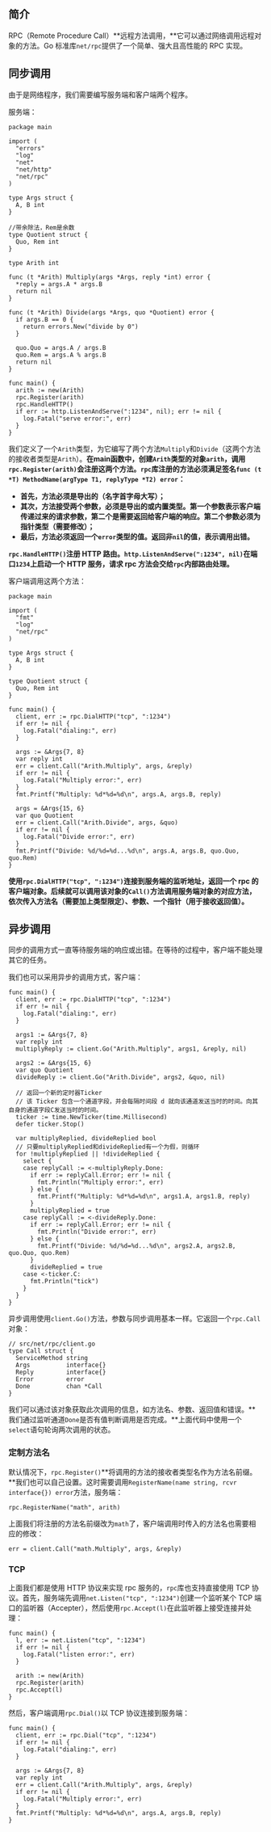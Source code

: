 ## 简介

RPC（Remote Procedure Call）**远程方法调用，**它可以通过网络调用远程对象的方法。Go 标准库`net/rpc`提供了一个简单、强大且高性能的 RPC 实现。



## 同步调用

由于是网络程序，我们需要编写服务端和客户端两个程序。

服务端：

```golang
package main

import (
  "errors"
  "log"
  "net"
  "net/http"
  "net/rpc"
)

type Args struct {
  A, B int
}

//带余除法，Rem是余数
type Quotient struct {
  Quo, Rem int
}

type Arith int

func (t *Arith) Multiply(args *Args, reply *int) error {
  *reply = args.A * args.B
  return nil
}

func (t *Arith) Divide(args *Args, quo *Quotient) error {
  if args.B == 0 {
    return errors.New("divide by 0")
  }

  quo.Quo = args.A / args.B
  quo.Rem = args.A % args.B
  return nil
}

func main() {
  arith := new(Arith)
  rpc.Register(arith)
  rpc.HandleHTTP()
  if err := http.ListenAndServe(":1234", nil); err != nil {
    log.Fatal("serve error:", err)
  }
}
```

我们定义了一个`Arith`类型，为它编写了两个方法`Multiply`和`Divide`（这两个方法的接收者类型是`Arith`）。**在main函数中，创建`Arith`类型的对象`arith`，调用`rpc.Register(arith)`会注册这两个方法。`rpc`库注册的方法必须满足签名`func (t *T) MethodName(argType T1, replyType *T2) error`：**

- **首先，方法必须是导出的（名字首字母大写）；**
- **其次，方法接受两个参数，必须是导出的或内置类型。第一个参数表示客户端传递过来的请求参数，第二个是需要返回给客户端的响应。第二个参数必须为指针类型（需要修改）；**
- **最后，方法必须返回一个`error`类型的值。返回非`nil`的值，表示调用出错。**

**`rpc.HandleHTTP()`注册 HTTP 路由。`http.ListenAndServe(":1234", nil)`在端口`1234`上启动一个 HTTP 服务，请求 rpc 方法会交给`rpc`内部路由处理。**

客户端调用这两个方法：

```golang
package main

import (
  "fmt"
  "log"
  "net/rpc"
)

type Args struct {
  A, B int
}

type Quotient struct {
  Quo, Rem int
}

func main() {
  client, err := rpc.DialHTTP("tcp", ":1234")
  if err != nil {
    log.Fatal("dialing:", err)
  }

  args := &Args{7, 8}
  var reply int
  err = client.Call("Arith.Multiply", args, &reply)
  if err != nil {
    log.Fatal("Multiply error:", err)
  }
  fmt.Printf("Multiply: %d*%d=%d\n", args.A, args.B, reply)

  args = &Args{15, 6}
  var quo Quotient
  err = client.Call("Arith.Divide", args, &quo)
  if err != nil {
    log.Fatal("Divide error:", err)
  }
  fmt.Printf("Divide: %d/%d=%d...%d\n", args.A, args.B, quo.Quo, quo.Rem)
}
```

**使用`rpc.DialHTTP("tcp", ":1234")`连接到服务端的监听地址，返回一个 rpc 的客户端对象。后续就可以调用该对象的`Call()`方法调用服务端对象的对应方法，依次传入方法名（需要加上类型限定）、参数、一个指针（用于接收返回值）。**



## 异步调用

同步的调用方式一直等待服务端的响应或出错。在等待的过程中，客户端不能处理其它的任务。

我们也可以采用异步的调用方式，客户端：

```golang
func main() {
  client, err := rpc.DialHTTP("tcp", ":1234")
  if err != nil {
    log.Fatal("dialing:", err)
  }

  args1 := &Args{7, 8}
  var reply int
  multiplyReply := client.Go("Arith.Multiply", args1, &reply, nil)

  args2 := &Args{15, 6}
  var quo Quotient
  divideReply := client.Go("Arith.Divide", args2, &quo, nil)

  // 返回一个新的定时器Ticker
  // 该 Ticker 包含一个通道字段，并会每隔时间段 d 就向该通道发送当时的时间。向其自身的通道字段C发送当时的时间。
  ticker := time.NewTicker(time.Millisecond)
  defer ticker.Stop()

  var multiplyReplied, divideReplied bool
  // 只要multiplyReplied和divideReplied有一个为假，则循环
  for !multiplyReplied || !divideReplied {
    select {
    case replyCall := <-multiplyReply.Done:
      if err := replyCall.Error; err != nil {
        fmt.Println("Multiply error:", err)
      } else {
        fmt.Printf("Multiply: %d*%d=%d\n", args1.A, args1.B, reply)
      }
      multiplyReplied = true
    case replyCall := <-divideReply.Done:
      if err := replyCall.Error; err != nil {
        fmt.Println("Divide error:", err)
      } else {
        fmt.Printf("Divide: %d/%d=%d...%d\n", args2.A, args2.B, quo.Quo, quo.Rem)
      }
      divideReplied = true
    case <-ticker.C:
      fmt.Println("tick")
    }
  }
}
```

异步调用使用`client.Go()`方法，参数与同步调用基本一样。它返回一个`rpc.Call`对象：

```golang
// src/net/rpc/client.go
type Call struct {
  ServiceMethod string     
  Args          interface{}
  Reply         interface{}
  Error         error      
  Done          chan *Call 
}
```

我们可以通过该对象获取此次调用的信息，如方法名、参数、返回值和错误。**我们通过监听通道`Done`是否有值判断调用是否完成。**上面代码中使用一个`select`语句轮询两次调用的状态。



### 定制方法名

默认情况下，`rpc.Register()`**将调用的方法的接收者类型名作为方法名前缀。**我们也可以自己设置。这时需要调用`RegisterName(name string, rcvr interface{}) error`方法，服务端：

```golang
rpc.RegisterName("math", arith)
```

上面我们将注册的方法名前缀改为`math`了，客户端调用时传入的方法名也需要相应的修改：

```golang
err = client.Call("math.Multiply", args, &reply)
```



### TCP

上面我们都是使用 HTTP 协议来实现 rpc 服务的，`rpc`库也支持直接使用 TCP 协议。首先，服务端先调用`net.Listen("tcp", ":1234")`创建一个监听某个 TCP 端口的监听器（Accepter），然后使用`rpc.Accept(l)`在此监听器上接受连接并处理：

```golang
func main() {
  l, err := net.Listen("tcp", ":1234")
  if err != nil {
    log.Fatal("listen error:", err)
  }

  arith := new(Arith)
  rpc.Register(arith)
  rpc.Accept(l)
}
```

然后，客户端调用`rpc.Dial()`以 TCP 协议连接到服务端：

```golang
func main() {
  client, err := rpc.Dial("tcp", ":1234")
  if err != nil {
    log.Fatal("dialing:", err)
  }

  args := &Args{7, 8}
  var reply int
  err = client.Call("Arith.Multiply", args, &reply)
  if err != nil {
    log.Fatal("Multiply error:", err)
  }
  fmt.Printf("Multiply: %d*%d=%d\n", args.A, args.B, reply)
}
```